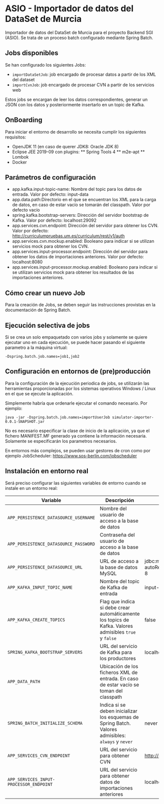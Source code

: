 # ASIO - Importador de datos del DataSet de Murcia

Importador de datos del DataSet de Murcia para el proyecto Backend SGI (ASIO). Se trata de un proceso batch configurado mediante Spring Batch. 

## Jobs disponibles

Se han configurado los siguientes Jobs:

- `importDataSetJob`: job encargado de procesar datos a partir de los XML del dataset
- `importCvnJob`: job encargado de procesar CVN a partir de los servicios web

Estos jobs se encargan de leer los datos correspondientes, generar un JSON con los datos y posteriormente insertarlo en un topic de Kafka.

## OnBoarding

Para iniciar el entorno de desarrollo se necesita cumplir los siguientes requisitos:

* OpenJDK 11 (en caso de querer JDK8: Oracle JDK 8)
* Eclipse JEE 2019-09 con plugins:
** Spring Tools 4
** m2e-apt
** Lombok
* Docker

##  Parámetros de configuración

- app.kafka.input-topic-name: Nombre del topic para los datos de entrada. Valor por defecto: input-data
- app.data.path:Directorio en el que se encuentran los XML para la carga de datos, en caso de estar vacío se tomarán del classpath. Valor por defecto vacío
- spring.kafka.bootstrap-servers: Dirección del servidor bootstrap de Kafka. Valor por defecto: localhost:29092
- app.services.cvn.endpoint: Dirección del servidor para obtener los CVN. Valor por defecto: http://curriculumpruebas.um.es/curriculum/rest/v1/auth
- app.services.cvn.mockup.enabled: Booleano para indicar si se utilizan servicios mock para obtener los CVN.
- app.services.input-processor.endpoint: Dirección del servidor para obtener los datos de importaciones anteriores. Valor por defecto: localhost:8080
- app.services.input-processor.mockup.enabled: Booleano para indicar si se utilizan servicios mock para obtener los resultados de las importaciones anteriores.

## Cómo crear un nuevo Job

Para la creación de Jobs, se deben seguir las instrucciones provistas en la documentación de Spring Batch.

## Ejecución selectiva de jobs

Si se crea un solo empaquetado con varios jobs y solamente se quiere ejecutar uno en cada ejecución, se puede hacer pasando el siguiente parametro a la máquina virtual:

	-Dspring.batch.job.names=job1,job2
	
## Configuración en entornos de (pre)producción

Para la configuración de la ejecución periodica de jobs, se utilizarán las herramientas proporcionadas por los sistemas operativos Windows / Linux en el que se ejecute la aplicación.

Simplemente habría que ordenarle ejecutar el comando necesario. Por ejemplo:

	java -jar -Dspring.batch.job.names=importUserJob simulator-importer-0.0.1-SNAPSHOT.jar
	
No es necesario especificar la clase de inicio de la aplicación, ya que el fichero MANIFEST.MF generado ya contiene la información necesaria. Solamente se especificarán los parametros necesarios.

En entornos más complejos, se pueden usar gestores de cron como por ejemplo JobScheduler: https://www.sos-berlin.com/jobscheduler

## Instalación en entorno real

Será preciso configurar las siguientes variables de entorno cuando se instale en un entorno real:

|Variable|Descripción|Valor por defecto|
|---|---|---|
|`APP_PERSISTENCE_DATASOURCE_USERNAME`|Nombre del usuario de acceso a la base de datos| |
|`APP_PERSISTENCE_DATASOURCE_PASSWORD`|Contraseña del usuario de acceso a la base de datos| |
|`APP_PERSISTENCE_DATASOURCE_URL`|URL de acceso a la base de datos MySQL|jdbc:mysql://localhost:3306/asio_jobs?autoReconnect=true&useUnicode=true&characterEncoding=UTF-8|
|`APP_KAFKA_INPUT_TOPIC_NAME`|Nombre del topic de Kafka de entrada|input-data|
|`APP_KAFKA_CREATE_TOPICS`|Flag que indica si debe crear automáticamente los topics de Kafka. Valores admisibles `true` y `false`|false|
| `SPRING_KAFKA_BOOTSTRAP_SERVERS` | URL del servicio de Kafka para los productores | localhost:29092 |
|`APP_DATA_PATH`|Ubicación de los ficheros XML de entrada. En caso de estar vacío se toman del classpath| |
| `SPRING_BATCH_INITIALIZE_SCHEMA` | Indica si se deben inicializar los esquemas de Spring Batch. Valores admisibles: `always` y `never` | never |
|`APP_SERVICES_CVN_ENDPOINT`| URL del servicio para obtener CVN | http://curriculumpruebas.um.es/curriculum/rest/v1/auth |
|`APP_SERVICES_INPUT-PROCESSOR_ENDPOINT`| URL del servicio para obtener datos de importaciones anteriores | localhost:8080 |

